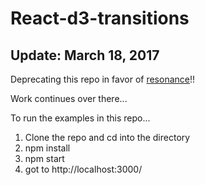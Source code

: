 # React-d3-transitions

## Update: March 18, 2017

Deprecating this repo in favor of [resonance](https://github.com/sghall/resonance)!!

Work continues over there...

To run the examples in this repo...
1. Clone the repo and cd into the directory
2. npm install
3. npm start
4. got to http://localhost:3000/

